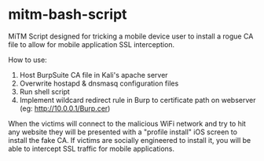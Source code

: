 # mitm-bash-script

MiTM Script designed for tricking a mobile device user to install a rogue CA file to allow for mobile application SSL interception.

How to use:

1. Host BurpSuite CA file in Kali's apache server
2. Overwrite hostapd & dnsmasq configuration files
3. Run shell script
4. Implement wildcard redirect rule in Burp to certificate path on webserver (eg:  http://10.0.0.1/Burp.cer)

When the victims will connect to the malicious WiFi network and try to hit any website they will be presented with a "profile install" iOS screen to install the fake CA. If victims are socially engineered to install it, you will be able to intercept SSL traffic for mobile applications.
